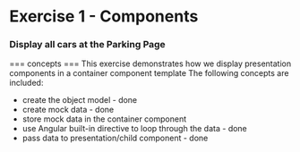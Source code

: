 # Exercise 1 - Components

### Display all cars at the Parking Page

=== concepts ===
This exercise demonstrates how we display presentation components in a container component template
The following concepts are included:

- create the object model - done
- create mock data - done
- store mock data in the container component
- use Angular built-in directive to loop through the data - done
- pass data to presentation/child component - done
